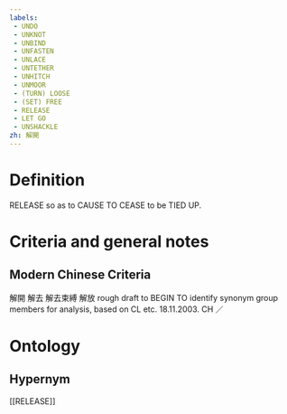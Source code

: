 ```yaml
---
labels: 
 - UNDO
 - UNKNOT
 - UNBIND
 - UNFASTEN
 - UNLACE
 - UNTETHER
 - UNHITCH
 - UNMOOR
 - (TURN) LOOSE
 - (SET) FREE
 - RELEASE
 - LET GO
 - UNSHACKLE
zh: 解開
---
```


# Definition
RELEASE so as to CAUSE TO CEASE to be TIED UP.
# Criteria and general notes
## Modern Chinese Criteria
解開
解去
解去束縛
解放
rough draft to BEGIN TO identify synonym group members for analysis, based on CL etc. 18.11.2003. CH ／
# Ontology

## Hypernym
[[RELEASE]]